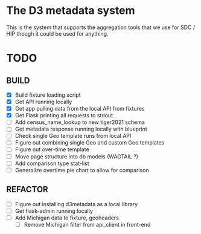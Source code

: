 # The D3 metadata system

This is the system that supports the aggregation tools that we use for SDC / HIP
though it could be used for anything.

# TODO

## BUILD
- [x] Build fixture loading script
- [x] Get API running locally
- [x] Get app pulling data from the local API from fixtures
- [x] Get Flask printing all requests to stdout
- [ ] Add census_name_lookup to new tiger2021 schema
- [ ] Get metadata response running locally with blueprint
- [ ] Check single Geo template runs from local API
- [ ] Figure out combining single Geo and custom Geo templates
- [ ] Figure out over-time template
- [ ] Move page structure into db models (WAGTAIL ?)
- [ ] Add comparison type stat-list
- [ ] Generalize overtime pie chart to allow for comparison

## REFACTOR
- [ ] Figure out installing d3metadata as a local library
- [ ] Get flask-admin running locally
- [ ] Add Michigan data to fixture, geoheaders
    - [ ] Remove Michigan filter from api_client in front-end
